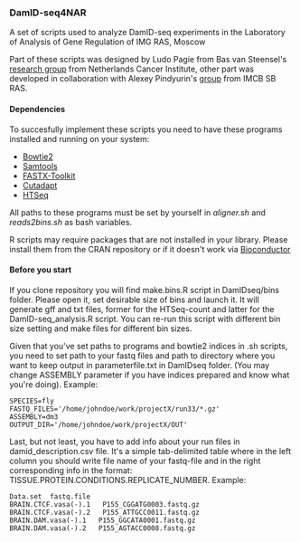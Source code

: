 ### DamID-seq4NAR
A set of scripts used to analyze DamID-seq experiments in the Laboratory of Analysis of Gene Regulation of IMG RAS, Moscow

Part of these scripts was designed by Ludo Pagie from Bas van Steensel's [research group](https://www.nki.nl/divisions/gene-regulation/van-steensel-b-group/)
from Netherlands Cancer Institute, other part was developed in collaboration with Alexey Pindyurin's [group](https://www.mcb.nsc.ru/laboratory/gatti) from IMCB SB RAS. 
#### Dependencies
To succesfully implement these scripts you need to have these programs installed and running on your system:
  - [Bowtie2](https://github.com/BenLangmead/bowtie2)
  - [Samtools](http://www.htslib.org/)
  - [FASTX-Toolkit](http://hannonlab.cshl.edu/fastx_toolkit/)
  - [Cutadapt](https://github.com/marcelm/cutadapt/tree/77ade52bc2a7fe2d278fdb4256c5b46936011c2c)
  - [HTSeq](https://htseq.readthedocs.io/en/release_0.10.0/)
  
All paths to these programs must be set by yourself in *aligner.sh* and *reads2bins.sh* as bash variables.

R scripts may require packages that are not installed in your library. Please install them from the CRAN repository
or if it doesn't work via [Bioconductor](https://www.bioconductor.org/packages/release/BiocViews.html#___Software)
#### Before you start
If you clone repository you will find make.bins.R script in DamIDseq/bins folder. Please open it, set desirable size
of bins and launch it. It will generate gff and txt files, former for the HTSeq-count and latter for
the DamID-seq_analysis.R script. You can re-run this script with different bin size setting and make files for different
bin sizes.

Given that you've set paths to programs and bowtie2 indices in .sh scripts, you need to set path to your fastq files and
path to directory where you want to keep output in parameterfile.txt in DamIDseq folder. (You may change ASSEMBLY parameter if you have indices prepared and know what you're doing). Example:
```
SPECIES=fly
FASTQ_FILES='/home/johndoe/work/projectX/run33/*.gz'
ASSEMBLY=dm3
OUTPUT_DIR='/home/johndoe/work/projectX/OUT'
```

Last, but not least, you have to add info about your run files in damid_description.csv file. It's a simple tab-delimited table where in the left column you should write file name of your fastq-file and in the right corresponding info in the format: 
TISSUE.PROTEIN.CONDITIONS.REPLICATE_NUMBER. Example:
```
Data.set  fastq.file
BRAIN.CTCF.vasa(-).1   P155_CGGATG0003.fastq.gz
BRAIN.CTCF.vasa(-).2   P155_ATTGCC0011.fastq.gz
BRAIN.DAM.vasa(-).1   P155_GGCATA0001.fastq.gz
BRAIN.DAM.vasa(-).2   P155_AGTACC0008.fastq.gz
```
